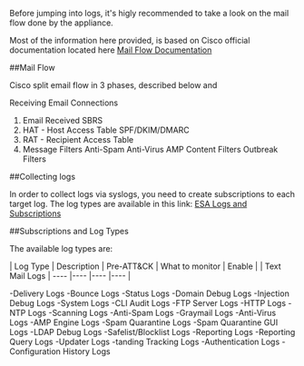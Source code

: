 Before jumping into logs, it's higly recommended to take a look on the mail flow done by the appliance.

Most of the information here provided, is based on Cisco official documentation located here [Mail Flow Documentation](https://www.cisco.com/c/en/us/td/docs/security/esa/esa11-1/user_guide/b_ESA_Admin_Guide_11_1/b_ESA_Admin_Guide_chapter_011.pdf)

##Mail Flow

Cisco split email flow in 3 phases, described below and 

Receiving Email Connections
1) Email Received 
SBRS
2) HAT - Host Access Table 
SPF/DKIM/DMARC
3) RAT - Recipient Access Table
4) Message Filters
Anti-Spam
Anti-Virus
AMP
Content Filters
Outbreak Filters

##Collecting logs

In order to collect logs via syslogs, you need to create subscriptions to each target log.
The log types are available in this link: [ESA Logs and Subscriptions](https://www.cisco.com/c/en/us/td/docs/security/esa/esa11-1/user_guide/b_ESA_Admin_Guide_11_1/b_ESA_Admin_Guide_11_1_chapter_0100111.pdf)


##Subscriptions and Log Types

The available log types are:

| Log Type  | Description | Pre-ATT&CK | What to monitor | Enable |
| Text Mail Logs | ---- |---- |---- |---- |



-Delivery Logs
-Bounce Logs
-Status Logs
-Domain Debug Logs
-Injection Debug Logs
-System Logs
-CLI Audit Logs
-FTP Server Logs
-HTTP Logs
-NTP Logs
-Scanning Logs
-Anti-Spam Logs
-Graymail Logs
-Anti-Virus Logs
-AMP Engine Logs
-Spam Quarantine Logs
-Spam Quarantine GUI Logs
-LDAP Debug Logs
-Safelist/Blocklist Logs
-Reporting Logs
-Reporting Query Logs
-Updater Logs
-tanding Tracking Logs
-Authentication Logs
-Configuration History Logs
